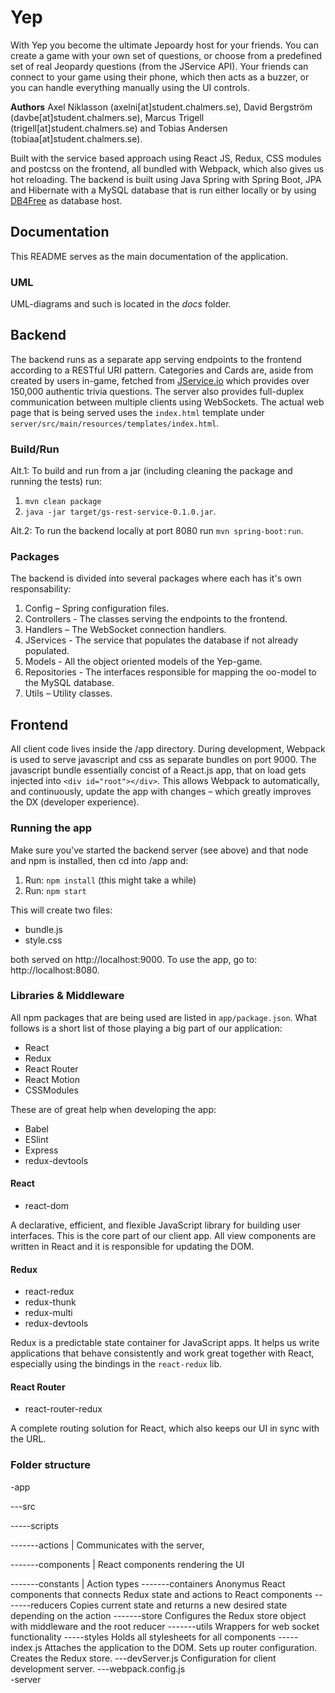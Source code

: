 # Yep
With Yep you become the ultimate Jepoardy host for your friends. You can create a game with your own set of questions, or choose from a predefined set of real Jeopardy questions (from the JService API). Your friends can connect to your game using their phone, which then acts as a buzzer, or you can handle everything manually using the UI controls.

**Authors**
Axel Niklasson (axelni[at]student.chalmers.se), David Bergström (davbe[at]student.chalmers.se), Marcus Trigell (trigell[at]student.chalmers.se) and Tobias Andersen (tobiaa[at]student.chalmers.se).  
  
Built with the service based approach using React JS, Redux, CSS modules and postcss on the frontend, all bundled with Webpack, which also gives us hot reloading. The backend is built using Java Spring with Spring Boot, JPA and Hibernate with a MySQL database that is run either locally or by using [DB4Free](http://www.db4free.net) as database host.

## Documentation
This README serves as the main documentation of the application.
### UML
UML-diagrams and such is located in the *docs* folder.

## Backend
The backend runs as a separate app serving endpoints to the frontend according to a RESTful URI pattern. Categories and Cards are, aside from created by users in-game, fetched from [JService.io](http://www.jservice.io) which provides over 150,000 authentic trivia questions. The server also provides full-duplex communication between multiple clients using WebSockets. The actual web page that is being served uses the `index.html` template under `server/src/main/resources/templates/index.html`.

### Build/Run
Alt.1: To build and run from a jar (including cleaning the package and running the tests) run: 

1. `mvn clean package`
2. `java -jar target/gs-rest-service-0.1.0.jar`.  

Alt.2: To run the backend locally at port 8080 run `mvn spring-boot:run`.
### Packages
The backend is divided into several packages where each has it's own responsability:

1. Config – Spring configuration files.
2. Controllers - The classes serving the endpoints to the frontend.
3. Handlers – The WebSocket connection handlers.
4. JServices - The service that populates the database if not already populated.
5. Models - All the object oriented models of the Yep-game.
6. Repositories - The interfaces responsible for mapping the oo-model to the MySQL database.
8. Utils – Utility classes.

## Frontend
All client code lives inside the /app directory. During development, Webpack is used to serve javascript and css as separate bundles on port 9000. The javascript bundle essentially concist of a React.js app, that on load gets injected into `<div id="root"></div>`. This allows Webpack to automatically, and continuously, update the app with changes – which greatly improves the DX (developer experience).

### Running the app
Make sure you've started the backend server (see above) and that node and npm is installed, then cd into /app and:

1. Run: `npm install` (this might take a while)
2. Run: `npm start`

This will create two files:
- bundle.js
- style.css

both served on http://localhost:9000. To use the app, go to: http://localhost:8080.

### Libraries & Middleware
All npm packages that are being used are listed in `app/package.json`. What follows is a short list of those playing a big part of our application:
- React
- Redux
- React Router
- React Motion
- CSSModules

These are of great help when developing the app:
- Babel
- ESlint
- Express
- redux-devtools

#### React
- react-dom

A declarative, efficient, and flexible JavaScript library for building user interfaces. This is the core part of our client app. All view components are written in React and it is responsible for updating the DOM.


#### Redux
- react-redux
- redux-thunk
- redux-multi
- redux-devtools

Redux is a predictable state container for JavaScript apps. It helps us write applications that behave consistently and work great together with React, especially using the bindings in the `react-redux` lib.


#### React Router
- react-router-redux

A complete routing solution for React, which also keeps our UI in sync with the URL. 

### Folder structure
 
-app

---src

-----scripts

-------actions | Communicates with the server,

-------components | React components rendering the UI

-------constants | Action types
-------containers
  Anonymus React components that connects Redux state and actions to React components
-------reducers
  Copies current state and returns a new desired state depending on the action
-------store
  Configures the Redux store object with middleware and the root reducer
-------utils
  Wrappers for web socket functionality
-----styles
  Holds all stylesheets for all components
-----index.js
  Attaches the application to the DOM. Sets up router configuration. Creates the Redux store.
---devServer.js
  Configuration for client development server.
---webpack.config.js  
-server
